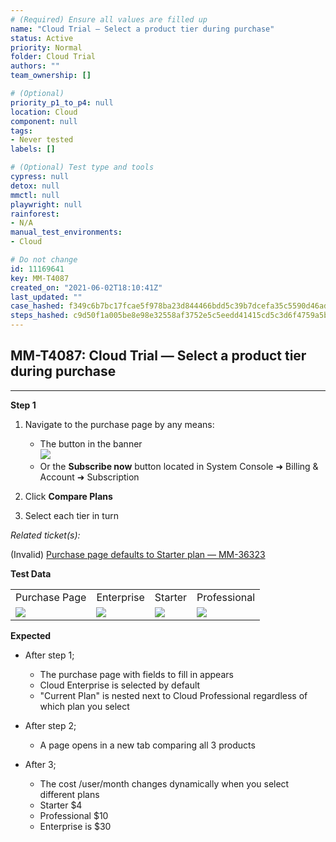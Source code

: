 ```yaml
---
# (Required) Ensure all values are filled up
name: "Cloud Trial — Select a product tier during purchase"
status: Active
priority: Normal
folder: Cloud Trial
authors: ""
team_ownership: []

# (Optional)
priority_p1_to_p4: null
location: Cloud
component: null
tags: 
- Never tested
labels: []

# (Optional) Test type and tools
cypress: null
detox: null
mmctl: null
playwright: null
rainforest: 
- N/A
manual_test_environments: 
- Cloud

# Do not change
id: 11169641
key: MM-T4087
created_on: "2021-06-02T18:10:41Z"
last_updated: ""
case_hashed: f349c6b7bc17fcae5f978ba23d844466bdd5c39b7dcefa35c5590d46ad82505a818044f727cec07d97e54691f75a28a8
steps_hashed: c9d50f1a005be8e98e32558af3752e5c5eedd41415cd5c3d6f4759a5b1fd4dd4d88df7883834d68c666a614ad609eb8f
---
```


<!-- (Auto-generated) Based on frontmatter's "key" and "name" -->

## MM-T4087: Cloud Trial — Select a product tier during purchase

---

**Step 1**

1. Navigate to the purchase page by any means:

   - The button in the banner\
     ![](https://smartbear-tm4j-prod-us-west-2-attachment-rich-text.s3.us-west-2.amazonaws.com/embedded-f3277290f945470c4add5d21ef3dc7ca7b74388fc7152bfb6b99ae58c66a95a8-1623260779099-1623260779099.png)
   - Or the **Subscribe now** button located in System Console ➜ Billing & Account ➜ Subscription

2. Click **Compare Plans**

3. Select each tier in turn

_Related ticket(s):_

(Invalid) [Purchase page defaults to Starter plan — MM-36323](https://mattermost.atlassian.net/browse/MM-36323)

**Test Data**

|                                                                                                                                                                                                      |                                                                                                                                                                                                      |                                                                                                                                                                                                      |                                                                                                                                                                                                      |
| ---------------------------------------------------------------------------------------------------------------------------------------------------------------------------------------------------- | ---------------------------------------------------------------------------------------------------------------------------------------------------------------------------------------------------- | ---------------------------------------------------------------------------------------------------------------------------------------------------------------------------------------------------- | ---------------------------------------------------------------------------------------------------------------------------------------------------------------------------------------------------- |
| Purchase Page                                                                                                                                                                                        | Enterprise                                                                                                                                                                                           | Starter                                                                                                                                                                                              | Professional                                                                                                                                                                                         |
| ![](https://smartbear-tm4j-prod-us-west-2-attachment-rich-text.s3.us-west-2.amazonaws.com/embedded-f3277290f945470c4add5d21ef3dc7ca7b74388fc7152bfb6b99ae58c66a95a8-1623280532258-1623280532258.png) | ![](https://smartbear-tm4j-prod-us-west-2-attachment-rich-text.s3.us-west-2.amazonaws.com/embedded-f3277290f945470c4add5d21ef3dc7ca7b74388fc7152bfb6b99ae58c66a95a8-1623280543190-1623280543190.png) | ![](https://smartbear-tm4j-prod-us-west-2-attachment-rich-text.s3.us-west-2.amazonaws.com/embedded-f3277290f945470c4add5d21ef3dc7ca7b74388fc7152bfb6b99ae58c66a95a8-1623280612940-1623280612940.png) | ![](https://smartbear-tm4j-prod-us-west-2-attachment-rich-text.s3.us-west-2.amazonaws.com/embedded-f3277290f945470c4add5d21ef3dc7ca7b74388fc7152bfb6b99ae58c66a95a8-1623280644659-1623280644659.png) |

**Expected**

- After step 1;

  - The purchase page with fields to fill in appears
  - Cloud Enterprise is selected by default
  - "Current Plan" is nested next to Cloud Professional regardless of which plan you select

- After step 2;

  - A page opens in a new tab comparing all 3 products

- After 3;

  - The cost /user/month changes dynamically when you select different plans
  - Starter $4
  - Professional $10
  - Enterprise is $30
